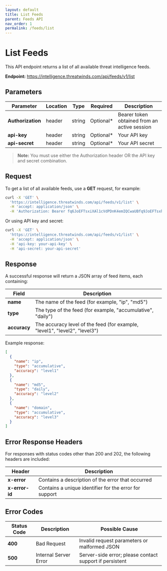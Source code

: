 ```yaml
---
layout: default
title: List Feeds
parent: Feeds API
nav_order: 1
permalink: /feeds/list
---
```


# List Feeds

This API endpoint returns a list of all available threat intelligence feeds.

**Endpoint:** https://intelligence.threatwinds.com/api/feeds/v1/list

## Parameters

| Parameter         | Location | Type   | Required  | Description                                                        |
|-------------------|----------|--------|-----------|-------------------------------------------------------------------|
| **Authorization** | header   | string | Optional* | Bearer token obtained from an active session                       |
| **api-key**       | header   | string | Optional* | Your API key                                                       |
| **api-secret**    | header   | string | Optional* | Your API secret                                                    |

> **Note:** You must use either the Authorization header OR the API key and secret combination.

## Request

To get a list of all available feeds, use a **GET** request, for example:

```bash
curl -X 'GET' \
  'https://intelligence.threatwinds.com/api/feeds/v1/list' \
  -H 'accept: application/json' \
  -H 'Authorization: Bearer fq6JoEFTsxiXAl1cVdPDnK4emIQCwaUBfq9JoEFTsxhXAl1cVxPDnK4emIQCwaUB'
```

Or using API key and secret:

```bash
curl -X 'GET' \
  'https://intelligence.threatwinds.com/api/feeds/v1/list' \
  -H 'accept: application/json' \
  -H 'api-key: your-api-key' \
  -H 'api-secret: your-api-secret'
```

## Response

A successful response will return a JSON array of feed items, each containing:

| Field        | Description                                                                |
|--------------|----------------------------------------------------------------------------|
| **name**     | The name of the feed (for example, "ip", "md5")                            |
| **type**     | The type of the feed (for example, "accumulative", "daily")                |
| **accuracy** | The accuracy level of the feed (for example, "level1", "level2", "level3") |

Example response:

```json
[
  {
    "name": "ip",
    "type": "accumulative",
    "accuracy": "level1"
  },
  {
    "name": "md5",
    "type": "daily",
    "accuracy": "level2"
  },
  {
    "name": "domain",
    "type": "accumulative",
    "accuracy": "level3"
  }
]
```

## Error Response Headers

For responses with status codes other than 200 and 202, the following headers are included:

| Header        | Description                                                |
|---------------|------------------------------------------------------------|
| **x-error**   | Contains a description of the error that occurred          |
| **x-error-id**| Contains a unique identifier for the error for support     |

## Error Codes

| Status Code | Description           | Possible Cause                                          |
|-------------|-----------------------|---------------------------------------------------------|
| **400**     | Bad Request           | Invalid request parameters or malformed JSON            |
| **500**     | Internal Server Error | Server-side error; please contact support if persistent |
